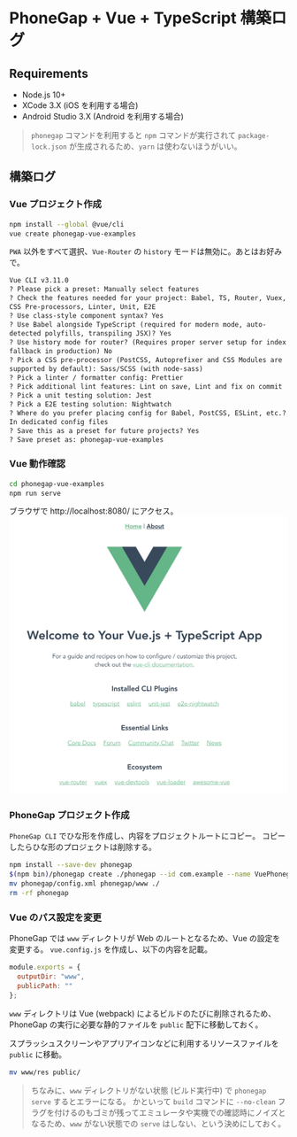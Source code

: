 # PhoneGap + Vue + TypeScript 構築ログ

## Requirements

- Node.js 10+
- XCode 3.X (iOS を利用する場合)
- Android Studio 3.X (Android を利用する場合)

> `phonegap` コマンドを利用すると `npm` コマンドが実行されて `package-lock.json` が生成されるため、`yarn` は使わないほうがいい。

## 構築ログ

### Vue プロジェクト作成

```bash
npm install --global @vue/cli
vue create phonegap-vue-examples
```

`PWA` 以外をすべて選択、`Vue-Router` の `history` モードは無効に。あとはお好みで。

```console
Vue CLI v3.11.0
? Please pick a preset: Manually select features
? Check the features needed for your project: Babel, TS, Router, Vuex, CSS Pre-processors, Linter, Unit, E2E
? Use class-style component syntax? Yes
? Use Babel alongside TypeScript (required for modern mode, auto-detected polyfills, transpiling JSX)? Yes
? Use history mode for router? (Requires proper server setup for index fallback in production) No
? Pick a CSS pre-processor (PostCSS, Autoprefixer and CSS Modules are supported by default): Sass/SCSS (with node-sass)
? Pick a linter / formatter config: Prettier
? Pick additional lint features: Lint on save, Lint and fix on commit
? Pick a unit testing solution: Jest
? Pick a E2E testing solution: Nightwatch
? Where do you prefer placing config for Babel, PostCSS, ESLint, etc.? In dedicated config files
? Save this as a preset for future projects? Yes
? Save preset as: phonegap-vue-examples
```

### Vue 動作確認

```bash
cd phonegap-vue-examples
npm run serve
```

ブラウザで http://localhost:8080/ にアクセス。
![Vue + TypeScript](./vue-ts.png)

### PhoneGap プロジェクト作成

`PhoneGap CLI` でひな形を作成し、内容をプロジェクトルートにコピー。
コピーしたらひな形のプロジェクトは削除する。

```bash
npm install --save-dev phonegap
$(npm bin)/phonegap create ./phonegap --id com.example --name VuePhonegap
mv phonegap/config.xml phonegap/www ./
rm -rf phonegap
```

### Vue のパス設定を変更

PhoneGap では `www` ディレクトリが Web のルートとなるため、Vue の設定を変更する。
`vue.config.js` を作成し、以下の内容を記載。

```javascript
module.exports = {
  outputDir: "www",
  publicPath: ""
};
```

`www` ディレクトリは Vue (webpack) によるビルドのたびに削除されるため、PhoneGap の実行に必要な静的ファイルを `public` 配下に移動しておく。

スプラッシュスクリーンやアプリアイコンなどに利用するリソースファイルを `public` に移動。

```bash
mv www/res public/
```

> ちなみに、`www` ディレクトリがない状態 (ビルド実行中) で `phonegap serve` するとエラーになる。
> かといって `build` コマンドに `--no-clean` フラグを付けるのもゴミが残ってエミュレータや実機での確認時にノイズとなるため、`www` がない状態での `serve` はしない、という決めにしておく。

